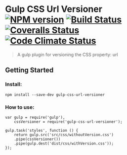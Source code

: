 

# Gulp CSS Url Versioner [![NPM version][npm-image]][npm-url] [![Build Status][travis-image]][travis-url] [![Coveralls Status][coveralls-image]][coveralls-url] [![Code Climate Status][codeclimate-image]][codeclimate-url]

> A gulp plugin for versioning the CSS property: url

## Getting Started

### Install:

```
npm install --save-dev gulp-css-url-versioner
```

### How to use:

```
var gulp = require('gulp'),
    cssVersioner = require('gulp-css-url-versioner');

gulp.task('styles', function () {
    return gulp.src('src/css/withoutVersion.css')
    .pipe(cssVersioner())
    .pipe(gulp.dest('dist/css/withVersion.css'));
});
```


[downloads-image]: http://img.shields.io/npm/dm/gulp-css-url-versioner.svg
[npm-url]: https://www.npmjs.org/package/gulp-css-url-versioner
[npm-image]: http://img.shields.io/npm/v/gulp-css-url-versioner.svg

[travis-url]: https://travis-ci.org/jansanchez/gulp-css-url-versioner
[travis-image]: http://img.shields.io/travis/jansanchez/gulp-css-url-versioner.svg

[coveralls-url]: https://coveralls.io/r/jansanchez/gulp-css-url-versioner
[coveralls-image]: https://img.shields.io/coveralls/jansanchez/gulp-css-url-versioner.svg

[codeship-url]: https://www.codeship.io/projects/44868
[codeship-image]: https://codeship.io/projects/221e0440-44c9-0132-43bc-1e738e05cfd5/status?branch=master

[codeclimate-url]: https://codeclimate.com/github/jansanchez/gulp-css-url-versioner
[codeclimate-image]: https://codeclimate.com/github/jansanchez/gulp-css-url-versioner/badges/gpa.svg


